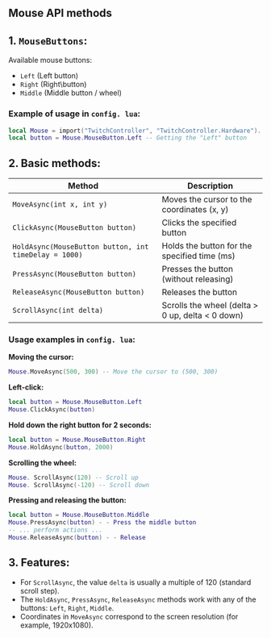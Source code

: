 ## Mouse API methods

## 1. `MouseButtons`:

Available mouse buttons:

- `Left` (Left button)
- `Right` (Right\button)
- `Middle` (Middle button / wheel)

### Example of usage in `config. lua`:

```lua
local Mouse = import("TwitchController", "TwitchController.Hardware"). Mouse -- Import interface
local button = Mouse.MouseButton.Left -- Getting the "Left" button
```

## 2. Basic methods:

| Method                                                | Description                                      |
| ----------------------------------------------------- | ------------------------------------------------ |
| `MoveAsync(int x, int y)`                             | Moves the cursor to the coordinates (x, y)       |
| `ClickAsync(MouseButton button)`                      | Clicks the specified button                      |
| `HoldAsync(MouseButton button, int timeDelay = 1000)` | Holds the button for the specified time (ms)     |
| `PressAsync(MouseButton button)`                      | Presses the button (without releasing)           |
| `ReleaseAsync(MouseButton button)`                    | Releases the button                              |
| `ScrollAsync(int delta)`                              | Scrolls the wheel (delta > 0 up, delta < 0 down) |

### Usage examples in `config. lua`:

**Moving the cursor:**

```lua
Mouse.MoveAsync(500, 300) -- Move the cursor to (500, 300)
```

**Left-click:**

```lua
local button = Mouse.MouseButton.Left
Mouse.ClickAsync(button)
```

**Hold down the right button for 2 seconds:**

```lua
local button = Mouse.MouseButton.Right
Mouse.HoldAsync(button, 2000)
```

**Scrolling the wheel:**

```lua
Mouse. ScrollAsync(120) -- Scroll up
Mouse. ScrollAsync(-120) -- Scroll down
```

**Pressing and releasing the button:**

```lua
local button = Mouse.MouseButton.Middle
Mouse.PressAsync(button) - - Press the middle button
-- ... perform actions ...
Mouse.ReleaseAsync(button) - - Release
```

## 3. Features:

- For `ScrollAsync`, the value `delta` is usually a multiple of 120 (standard scroll step).
- The `HoldAsync`, `PressAsync`, `ReleaseAsync` methods work with any of the buttons: `Left`, `Right`, `Middle`.
- Coordinates in `MoveAsync` correspond to the screen resolution (for example, 1920x1080).
